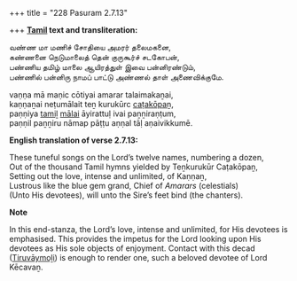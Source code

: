 +++
title = "228 Pasuram 2.7.13"

+++
**[Tamil](/definition/tamil#history "show Tamil definitions") text and transliteration:**

வண்ண மா மணிச் சோதியை அமரர் தலைமகனை,  
கண்ணனை நெடுமாலைத் தென் குருகூர்ச் சடகோபன்,  
பண்ணிய தமிழ் மாலை ஆயிரத்துள் இவை பன்னிரண்டும்,  
பண்ணில் பன்னிரு நாமப் பாட்டு அண்ணல் தாள் அணைவிக்குமே.

vaṇṇa mā maṇic cōtiyai amarar talaimakaṉai,  
kaṇṇaṉai neṭumālait teṉ kurukūrc [caṭakōpaṉ](/definition/catakopan#vaishnavism "show caṭakōpaṉ definitions"),  
paṇṇiya [tamiḻ](/definition/tamil#history "show tamiḻ definitions") [mālai](/definition/malai#history "show mālai definitions") āyirattuḷ ivai paṉṉiraṇṭum,  
paṇṇil paṉṉiru nāmap pāṭṭu aṇṇal tāḷ aṇaivikkumē.

**English translation of verse 2.7.13:**

These tuneful songs on the Lord’s twelve names, numbering a dozen,  
Out of the thousand Tamil hymns yielded by Teṉkurukūr Caṭakōpaṉ,  
Setting out the love, intense and unlimited, of Kaṇṇaṉ,  
Lustrous like the blue gem grand, Chief of *Amarars* (celestials)  
(Unto His devotees), will unto the Sire’s feet bind (the chanters).

**Note**

In this end-stanza, the Lord’s love, intense and unlimited, for His devotees is emphasised. This provides the impetus for the Lord looking upon His devotees as His sole objects of enjoyment. Contact with this decad ([Tiruvāymoḻi](/definition/tiruvaymoli#vaishnavism "show Tiruvāymoḻi definitions")) is enough to render one, such a beloved devotee of Lord Kēcavaṉ.



